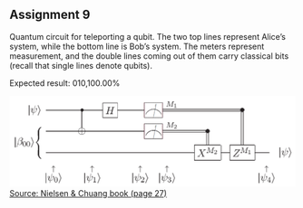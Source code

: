 ## Assignment 9

Quantum circuit for teleporting a qubit. The two top lines represent Alice’s system, while the bottom line is Bob’s system. The meters represent measurement, and the double lines coming out of them carry classical bits (recall that single lines denote qubits).

Expected result: 010,100.00%

![Circuit diagram](/figures/assignment9.png)
[Source: Nielsen & Chuang book (page 27)](https://www.amazon.sg/dp/1107002176)
